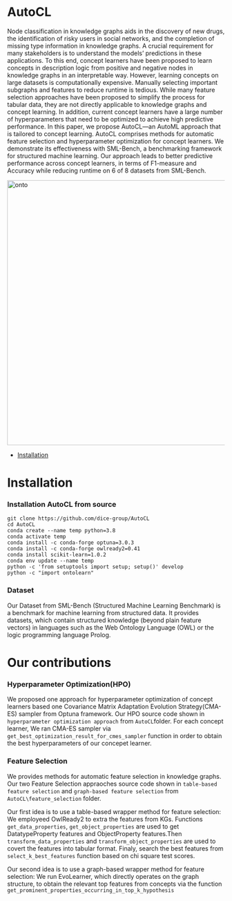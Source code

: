 # AutoCL

Node classification in knowledge graphs aids in the discovery of new drugs, the identification of risky users in social networks, and the completion of missing type information in knowledge graphs. A crucial requirement for many stakeholders is to understand the models’ predictions in these applications. To this end, concept learners have been proposed to learn concepts in description logic from positive and negative nodes in knowledge graphs in an interpretable way. However, learning concepts on large datasets is computationally expensive. Manually selecting important subgraphs and features to reduce runtime is tedious. While many feature selection approaches have been proposed to simplify the process for tabular data, they are not directly applicable to knowledge graphs and concept learning. In addition, current concept learners have a large number of hyperparameters that need to be optimized to achieve high predictive performance. In this paper, we propose AutoCL—an AutoML approach that is tailored to concept learning. AutoCL comprises methods for automatic feature selection and hyperparameter optimization for concept learners. We demonstrate its effectiveness with SML-Bench, a benchmarking framework for structured machine learning. Our approach leads to better predictive performance across concept learners, in terms of F1-measure and Accuracy while reducing runtime on 6 of 8 datasets from SML-Bench.

<img width="614" alt="onto" src="https://user-images.githubusercontent.com/123487952/215816088-242fbf1e-3cb8-4956-b65b-8bfa1c34868f.png">


- [Installation](#installation)

# Installation

### Installation AutoCL from source

```shell
git clone https://github.com/dice-group/AutoCL
cd AutoCL
conda create --name temp python=3.8
conda activate temp
conda install -c conda-forge optuna=3.0.3
conda install -c conda-forge owlready2=0.41
conda install scikit-learn=1.0.2
conda env update --name temp
python -c 'from setuptools import setup; setup()' develop
python -c "import ontolearn"
```
### Dataset
Our Dataset from SML-Bench (Structured Machine Learning Benchmark) is a benchmark for machine learning from structured data. It provides datasets, which contain structured knowledge (beyond plain feature vectors) in languages such as the Web Ontology Language (OWL) or the logic programming language Prolog. 

# Our contributions

### Hyperparameter Optimization(HPO)
We proposed one approach for hyperparameter optimization of concept learners based one Covariance Matrix Adaptation Evolution Strategy(CMA-ES) sampler from Optuna framework.
Our HPO source code shown in ``` hyperparameter optimization approach ``` from ``` AutoCL ```folder.
For each concept learner, We ran CMA-ES sampler via ``` get_best_optimization_result_for_cmes_sampler ``` function in order to obtain the best hyperparameters of our concepet learner.


### Feature Selection
We provides methods for automatic feature selection in knowledge graphs.
Our two Feature Selection appraoches source code shown in ``` table-based feature selection ``` and  ``` graph-based feature selection ```  from ``` AutoCL\feature_selection ``` folder.

Our first idea is to use a table-based wrapper method for feature selection: We employeed OwlReady2 to extra the features from KGs. Functions ```get_data_properties```, ```get_object_properties``` are used to get DatatypeProperty features and ObjectProperty features.Then ```transform_data_properties``` and ```transform_object_properties``` are used to covert the features into tabular format.
Finaly, search the best features from ```select_k_best_features``` function based on chi square test scores.

Our second idea is to use a graph-based wrapper method for feature selection: We run EvoLearner, which directly operates on the graph structure, to obtain the relevant top features from concepts via the function ``` get_prominent_properties_occurring_in_top_k_hypothesis ```






